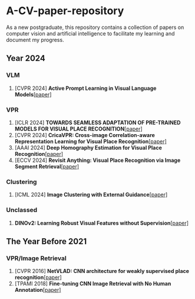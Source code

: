 # A-CV-paper-repository
As a new postgraduate, this repository contains a collection of papers on computer vision and artificial intelligence to facilitate my learning and document my progress.
## Year 2024
### VLM
1. [CVPR 2024] **Active Prompt Learning in Visual Language Models**[[paper]](https://arxiv.org/pdf/2311.11178)
### VPR
1. [ICLR 2024] **TOWARDS SEAMLESS ADAPTATION OF PRE-TRAINED MODELS FOR VISUAL PLACE RECOGNITION**[[paper]](https://arxiv.org/pdf/2402.14505)
2. [CVPR 2024] **CricaVPR: Cross-image Correlation-aware Representation Learning for Visual  Place Recognition**[[paper]](https://arxiv.org/pdf/2402.19231)
3. [AAAI 2024] **Deep Homography Estimation for Visual Place Recognition**[[paper]](https://arxiv.org/pdf/2402.16086)
4. [ECCV 2024] **Revisit Anything: Visual Place Recognition via Image Segment Retrieval**[[paper]](https://arxiv.org/pdf/2409.18049)
### Clustering
1. [ICML 2024] **Image Clustering with External Guidance**[[paper]](https://arxiv.org/pdf/2310.11989)
### Unclassed
1. **DINOv2: Learning Robust Visual Features without Supervision**[[paper]](https://arxiv.org/pdf/2304.07193)
## The Year Before 2021
### VPR/Image Retrieval
1. [CVPR 2016] **NetVLAD: CNN architecture for weakly supervised place recognition**[[paper]](https://openaccess.thecvf.com/content_cvpr_2016/papers/Arandjelovic_NetVLAD_CNN_Architecture_CVPR_2016_paper.pdf)
2. [TPAMI 2018] **Fine-tuning CNN Image Retrieval with No Human Annotation**[[paper]](https://arxiv.org/pdf/1711.02512)
